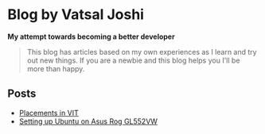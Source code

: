 # Blog by Vatsal Joshi

**My attempt towards becoming a better developer**

> This blog has articles based on my own experiences as I learn and try out new things. If you are a newbie and this blog helps you I'll be more than happy.

## Posts
<!-- Posts -->
- [Placements in VIT](/Placements-in-VIT/)
- [Setting up Ubuntu on Asus Rog GL552VW](/Setting-up-Ubuntu-on-Asus-Rog-GL552VW/)